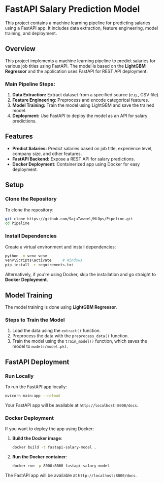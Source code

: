 # FastAPI Salary Prediction Model

This project contains a machine learning pipeline for predicting salaries using a FastAPI app. It includes data extraction, feature engineering, model training, and deployment.


## Overview

This project implements a machine learning pipeline to predict salaries for various job titles using FastAPI. The model is based on the **LightGBM Regressor** and the application uses FastAPI for REST API deployment.

### Main Pipeline Steps:
1. **Data Extraction:** Extract dataset from a specified source (e.g., CSV file).
2. **Feature Engineering:** Preprocess and encode categorical features.
3. **Model Training:** Train the model using LightGBM and save the trained model.
4. **Deployment:** Use FastAPI to deploy the model as an API for salary predictions.

## Features

- **Predict Salaries:** Predict salaries based on job title, experience level, company size, and other features.
- **FastAPI Backend:** Expose a REST API for salary predictions.
- **Docker Deployment:** Containerized app using Docker for easy deployment.

## Setup

### Clone the Repository

To clone the repository:

```bash
git clone https://github.com/SajaTaweel/MLOps/Pipeline.git
cd Pipeline
```

### Install Dependencies

Create a virtual environment and install dependencies:

```bash
python -m venv venv
venv\Scripts\activate     # Windows
pip install -r requirements.txt
```

Alternatively, if you're using Docker, skip the installation and go straight to **Docker Deployment**.


## Model Training

The model training is done using **LightGBM Regressor**.

### Steps to Train the Model

1. Load the data using the `extract()` function.
2. Preprocess the data with the `preprocess_data()` function.
3. Train the model using the `train_model()` function, which saves the model to `models/model.pkl`.

## FastAPI Deployment

### Run Locally

To run the FastAPI app locally:

```bash
uvicorn main:app --reload
```

Your FastAPI app will be available at `http://localhost:8000/docs`.

### Docker Deployment

If you want to deploy the app using Docker:

1. **Build the Docker image**:

   ```bash
   docker build -t fastapi-salary-model .
   ```

2. **Run the Docker container**:

   ```bash
   docker run -p 8000:8000 fastapi-salary-model
   ```

The FastAPI app will be available at `http://localhost:8000/docs`.

